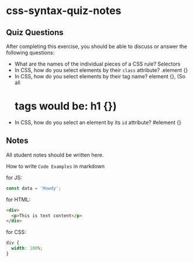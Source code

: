 # css-syntax-quiz-notes

## Quiz Questions

After completing this exercise, you should be able to discuss or answer the following questions:

- What are the names of the individual pieces of a CSS rule?
  Selectors
- In CSS, how do you select elements by their `class` attribute?
  .element {}
- In CSS, how do you select elements by their tag name?
  element {}, (So all <h1> tags would be: h1 {})
- In CSS, how do you select an element by its `id` attribute?
  #element {}

## Notes

All student notes should be written here.

How to write `Code Examples` in markdown

for JS:

```javascript
const data = 'Howdy';
```

for HTML:

```html
<div>
  <p>This is text content</p>
</div>
```

for CSS:

```css
div {
  width: 100%;
}
```
